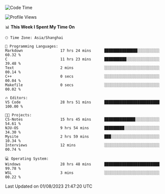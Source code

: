 <!--START_SECTION:waka-->
![Code Time](http://img.shields.io/badge/Code%20Time-1%2C100%20hrs%2043%20mins-blue)

![Profile Views](http://img.shields.io/badge/Profile%20Views-1-blue)

📊 **This Week I Spent My Time On** 

```text
🕑︎ Time Zone: Asia/Shanghai

💬 Programming Languages: 
Markdown                 17 hrs 24 mins      ███████████████░░░░░░░░░░   60.32 % 
C                        11 hrs 23 mins      ██████████░░░░░░░░░░░░░░░   39.48 % 
Text                     2 mins              ░░░░░░░░░░░░░░░░░░░░░░░░░   00.14 % 
C++                      0 secs              ░░░░░░░░░░░░░░░░░░░░░░░░░   00.04 % 
Makefile                 0 secs              ░░░░░░░░░░░░░░░░░░░░░░░░░   00.02 % 

🔥 Editors: 
VS Code                  28 hrs 51 mins      █████████████████████████   100.00 % 

🐱‍💻 Projects: 
CS-Notes                 15 hrs 45 mins      ██████████████░░░░░░░░░░░   54.61 % 
NJU-OS                   9 hrs 54 mins       █████████░░░░░░░░░░░░░░░░   34.30 % 
Mysite                   2 hrs 59 mins       ███░░░░░░░░░░░░░░░░░░░░░░   10.34 % 
Interviews               12 mins             ░░░░░░░░░░░░░░░░░░░░░░░░░   00.74 % 

💻 Operating System: 
Windows                  28 hrs 48 mins      █████████████████████████   99.78 % 
WSL                      3 mins              ░░░░░░░░░░░░░░░░░░░░░░░░░   00.22 % 
```


 Last Updated on 01/08/2023 21:47:20 UTC
<!--END_SECTION:waka-->